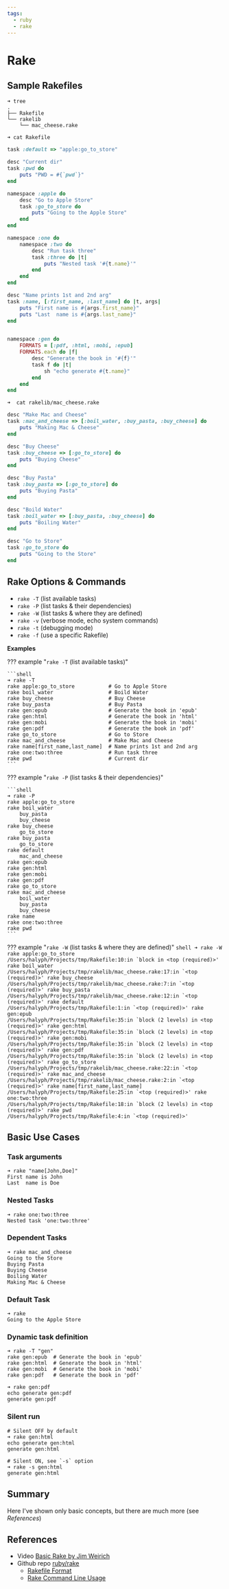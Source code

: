 ```yaml
---
tags:
  - ruby
  - rake
---
```


# Rake

## Sample Rakefiles

```shell
➜ tree
.
├── Rakefile
└── rakelib
    └── mac_cheese.rake
```

`➜ cat Rakefile`

```ruby
task :default => "apple:go_to_store"

desc "Current dir"
task :pwd do
    puts "PWD = #{`pwd`}"
end

namespace :apple do
    desc "Go to Apple Store"
    task :go_to_store do
        puts "Going to the Apple Store"
    end
end

namespace :one do
    namespace :two do
        desc "Run task three"
        task :three do |t|
            puts "Nested task '#{t.name}'"
        end
    end
end

desc "Name prints 1st and 2nd arg"
task :name, [:first_name, :last_name] do |t, args|
    puts "First name is #{args.first_name}"
    puts "Last  name is #{args.last_name}"
end


namespace :gen do
    FORMATS = [:pdf, :html, :mobi, :epub]
    FORMATS.each do |f|
        desc "Generate the book in '#{f}'"
        task f do |t|
            sh "echo generate #{t.name}"
        end
    end
end
```

`➜  cat rakelib/mac_cheese.rake`

```ruby
desc "Make Mac and Cheese"
task :mac_and_cheese => [:boil_water, :buy_pasta, :buy_cheese] do
    puts "Making Mac & Cheese"
end

desc "Buy Cheese"
task :buy_cheese => [:go_to_store] do
    puts "Buying Cheese"
end

desc "Buy Pasta"
task :buy_pasta => [:go_to_store] do
    puts "Buying Pasta"
end

desc "Boild Water"
task :boil_water => [:buy_pasta, :buy_cheese] do
    puts "Boiling Water"
end

desc "Go to Store"
task :go_to_store do
    puts "Going to the Store"
end
```

## Rake Options & Commands

- `rake -T` (list available tasks)
- `rake -P` (list tasks & their dependencies)
- `rake -W` (list tasks & where they are defined)
- `rake -v` (verbose mode, echo system commands)
- `rake -t` (debugging mode)
- `rake -f` (use a specific Rakefile)

**Examples**

??? example "`rake -T` (list available tasks)"

    ```shell
    ➜ rake -T
    rake apple:go_to_store           # Go to Apple Store
    rake boil_water                  # Boild Water
    rake buy_cheese                  # Buy Cheese
    rake buy_pasta                   # Buy Pasta
    rake gen:epub                    # Generate the book in 'epub'
    rake gen:html                    # Generate the book in 'html'
    rake gen:mobi                    # Generate the book in 'mobi'
    rake gen:pdf                     # Generate the book in 'pdf'
    rake go_to_store                 # Go to Store
    rake mac_and_cheese              # Make Mac and Cheese
    rake name[first_name,last_name]  # Name prints 1st and 2nd arg
    rake one:two:three               # Run task three
    rake pwd                         # Current dir
    ```

??? example "`rake -P` (list tasks & their dependencies)"

    ```shell
    ➜ rake -P
    rake apple:go_to_store
    rake boil_water
        buy_pasta
        buy_cheese
    rake buy_cheese
        go_to_store
    rake buy_pasta
        go_to_store
    rake default
        mac_and_cheese
    rake gen:epub
    rake gen:html
    rake gen:mobi
    rake gen:pdf
    rake go_to_store
    rake mac_and_cheese
        boil_water
        buy_pasta
        buy_cheese
    rake name
    rake one:two:three
    rake pwd
    ```

??? example "`rake -W` (list tasks & where they are defined)"
    ```shell
    ➜ rake -W
    rake apple:go_to_store              /Users/halyph/Projects/tmp/Rakefile:10:in `block in <top (required)>'
    rake boil_water                     /Users/halyph/Projects/tmp/rakelib/mac_cheese.rake:17:in `<top (required)>'
    rake buy_cheese                     /Users/halyph/Projects/tmp/rakelib/mac_cheese.rake:7:in `<top (required)>'
    rake buy_pasta                      /Users/halyph/Projects/tmp/rakelib/mac_cheese.rake:12:in `<top (required)>'
    rake default                        /Users/halyph/Projects/tmp/Rakefile:1:in `<top (required)>'
    rake gen:epub                       /Users/halyph/Projects/tmp/Rakefile:35:in `block (2 levels) in <top (required)>'
    rake gen:html                       /Users/halyph/Projects/tmp/Rakefile:35:in `block (2 levels) in <top (required)>'
    rake gen:mobi                       /Users/halyph/Projects/tmp/Rakefile:35:in `block (2 levels) in <top (required)>'
    rake gen:pdf                        /Users/halyph/Projects/tmp/Rakefile:35:in `block (2 levels) in <top (required)>'
    rake go_to_store                    /Users/halyph/Projects/tmp/rakelib/mac_cheese.rake:22:in `<top (required)>'
    rake mac_and_cheese                 /Users/halyph/Projects/tmp/rakelib/mac_cheese.rake:2:in `<top (required)>'
    rake name[first_name,last_name]     /Users/halyph/Projects/tmp/Rakefile:25:in `<top (required)>'
    rake one:two:three                  /Users/halyph/Projects/tmp/Rakefile:18:in `block (2 levels) in <top (required)>'
    rake pwd                            /Users/halyph/Projects/tmp/Rakefile:4:in `<top (required)>'
    ```

## Basic Use Cases

### Task arguments

```shell
➜ rake "name[John,Doe]"
First name is John
Last  name is Doe
```

### Nested Tasks

```shell
➜ rake one:two:three
Nested task 'one:two:three'
```

### Dependent Tasks

```shell
➜ rake mac_and_cheese
Going to the Store
Buying Pasta
Buying Cheese
Boiling Water
Making Mac & Cheese
```

### Default Task

```shell
➜ rake
Going to the Apple Store
```

### Dynamic task definition

```shell
➜ rake -T "gen"
rake gen:epub  # Generate the book in 'epub'
rake gen:html  # Generate the book in 'html'
rake gen:mobi  # Generate the book in 'mobi'
rake gen:pdf   # Generate the book in 'pdf'

➜ rake gen:pdf
echo generate gen:pdf
generate gen:pdf
```

### Silent run

```shell
# Silent OFF by default
➜ rake gen:html
echo generate gen:html
generate gen:html

# Silent ON, see `-s` option
➜ rake -s gen:html
generate gen:html
```

## Summary

Here I've shown only basic concepts, but there are much more (see *References*)

## References

- Video [Basic Rake by Jim Weirich](https://www.youtube.com/watch?v=AFPWDzHWjEY)
- Github repo [ruby/rake](https://github.com/ruby/rake)
  - [Rakefile Format](https://github.com/ruby/rake/blob/master/doc/rakefile.rdoc)
  - [Rake Command Line Usage](https://github.com/ruby/rake/blob/master/doc/command_line_usage.rdoc)
